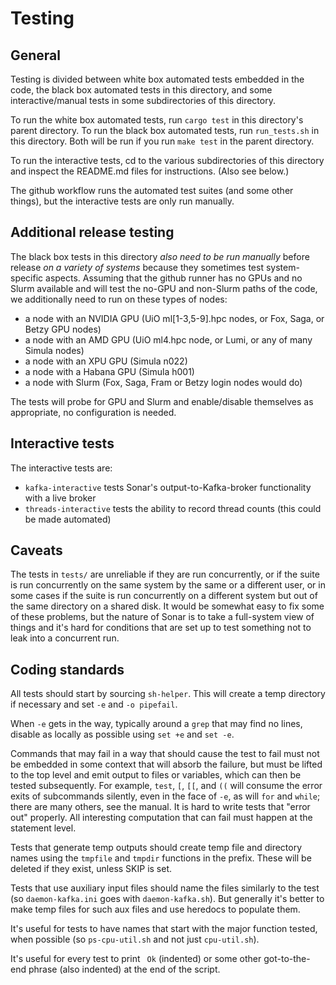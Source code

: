 # Testing

## General

Testing is divided between white box automated tests embedded in the code, the black box automated
tests in this directory, and some interactive/manual tests in some subdirectories of this directory.

To run the white box automated tests, run `cargo test` in this directory's parent directory.  To run
the black box automated tests, run `run_tests.sh` in this directory.  Both will be run if you run
`make test` in the parent directory.

To run the interactive tests, cd to the various subdirectories of this directory and inspect the
README.md files for instructions.  (Also see below.)

The github workflow runs the automated test suites (and some other things), but the interactive
tests are only run manually.

## Additional release testing

The black box tests in this directory *also need to be run manually* before release *on a variety of
systems* because they sometimes test system-specific aspects.  Assuming that the github runner has
no GPUs and no Slurm available and will test the no-GPU and non-Slurm paths of the code, we
additionally need to run on these types of nodes:

- a node with an NVIDIA GPU (UiO ml[1-3,5-9].hpc nodes, or Fox, Saga, or Betzy GPU nodes)
- a node with an AMD GPU (UiO ml4.hpc node, or Lumi, or any of many Simula nodes)
- a node with an XPU GPU (Simula n022)
- a node with a Habana GPU (Simula h001)
- a node with Slurm (Fox, Saga, Fram or Betzy login nodes would do)

The tests will probe for GPU and Slurm and enable/disable themselves as appropriate, no
configuration is needed.

## Interactive tests

The interactive tests are:

- `kafka-interactive` tests Sonar's output-to-Kafka-broker functionality with a live broker
- `threads-interactive` tests the ability to record thread counts (this could be made automated)

## Caveats

The tests in `tests/` are unreliable if they are run concurrently, or if the suite is run
concurrently on the same system by the same or a different user, or in some cases if the suite is
run concurrently on a different system but out of the same directory on a shared disk.  It would be
somewhat easy to fix some of these problems, but the nature of Sonar is to take a full-system view
of things and it's hard for conditions that are set up to test something not to leak into a
concurrent run.


## Coding standards

All tests should start by sourcing `sh-helper`.  This will create a temp directory if necessary and
set `-e` and `-o pipefail`.

When `-e` gets in the way, typically around a `grep` that may find no lines, disable as locally as
possible using `set +e` and `set -e`.

Commands that may fail in a way that should cause the test to fail must not be embedded in some
context that will absorb the failure, but must be lifted to the top level and emit output to files
or variables, which can then be tested subsequently.  For example, `test`, `[`, `[[`, and `((` will
consume the error exits of subcommands silently, even in the face of `-e`, as will `for` and
`while`; there are many others, see the manual.  It is hard to write tests that "error out"
properly.  All interesting computation that can fail must happen at the statement level.

Tests that generate temp outputs should create temp file and directory names using the `tmpfile` and
`tmpdir` functions in the prefix.  These will be deleted if they exist, unless SKIP is set.

Tests that use auxiliary input files should name the files similarly to the test (so
`daemon-kafka.ini` goes with `daemon-kafka.sh`).  But generally it's better to make temp files for
such aux files and use heredocs to populate them.

It's useful for tests to have names that start with the major function tested, when possible (so
`ps-cpu-util.sh` and not just `cpu-util.sh`).

It's useful for every test to print ` Ok` (indented) or some other got-to-the-end phrase (also
indented) at the end of the script.
